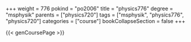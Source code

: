 +++
weight = 776
pokind = "po2006"
title = "physics776"
degree = "msphysik"
parents = ["physics720"]
tags = ["msphysik", "physics776", "physics720"]
categories = ["course"]
bookCollapseSection = false
+++

{{< genCoursePage >}}

